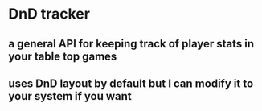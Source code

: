 # DnD tracker
## a general API for keeping track of player stats in your table top games
## uses DnD layout by default but I can modify it to your system if you want